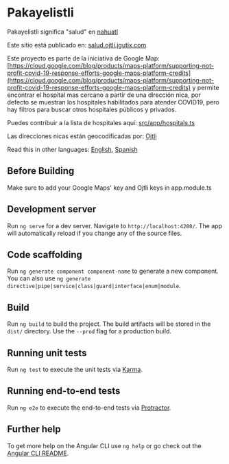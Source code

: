 # Pakayelistli
Pakayelistli significa "salud" en [nahuatl](https://es.wikipedia.org/wiki/N%C3%A1huatl)

Este sitio está publicado en: [salud.ojtli.jgutix.com](salud.ojtli.jgutix.com)

Este proyecto es parte de la iniciativa de Google Map: [https://cloud.google.com/blog/products/maps-platform/supporting-not-profit-covid-19-response-efforts-google-maps-platform-credits](https://cloud.google.com/blog/products/maps-platform/supporting-not-profit-covid-19-response-efforts-google-maps-platform-credits) 
y permite encontrar el hospital mas cercano a partir de una dirección nica, por defecto se muestran los hospitales habilitados para atender COVID19, pero hay filtros para buscar otros hospitales públicos y privados.

Puedes contribuir a la lista de hospitales aquí: [src/app/hospitals.ts](src/app/hospitals.ts)

Las direcciones nicas están geocodificadas por: [Ojtli](ojtli.jgutix.com)

Read this in other languages: [English](README.md), [Spanish](README.es.md)

## Before Building
Make sure to add your Google Maps' key and Ojtli keys in app.module.ts

## Development server

Run `ng serve` for a dev server. Navigate to `http://localhost:4200/`. The app will automatically reload if you change any of the source files.

## Code scaffolding

Run `ng generate component component-name` to generate a new component. You can also use `ng generate directive|pipe|service|class|guard|interface|enum|module`.

## Build

Run `ng build` to build the project. The build artifacts will be stored in the `dist/` directory. Use the `--prod` flag for a production build.

## Running unit tests

Run `ng test` to execute the unit tests via [Karma](https://karma-runner.github.io).

## Running end-to-end tests

Run `ng e2e` to execute the end-to-end tests via [Protractor](http://www.protractortest.org/).

## Further help

To get more help on the Angular CLI use `ng help` or go check out the [Angular CLI README](https://github.com/angular/angular-cli/blob/master/README.md).
